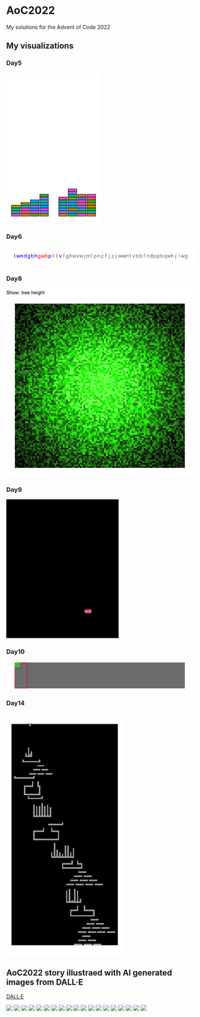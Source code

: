 # AoC2022
My solutions for the Advent of Code 2022


## My visualizations

### Day5
![<img src="Day5/animation.gif" width="500"/>](Day5/animation.gif)

### Day6
![<img src="Day6/animation.gif" width="500"/>](Day6/animation.gif)

### Day8
![<img src="Day8/animation.gif" width="500"/>](Day8/animation.gif)

### Day9
![<img src="Day9/animation.gif" width="500"/>](Day9/animation.gif)

### Day10
![<img src="Day10/animation.gif" width="500"/>](Day10/animation.gif)

### Day14
![<img src="Day14/animation.gif" width="500"/>](Day14/animation.gif)

## AoC2022 story illustraed with AI generated images from DALL·E
[DALL·E](https://labs.openai.com/)

<img src="Day1/DALL·E.png" width="250"/> <img src="Day2/DALL·E.png" width="250"/> <img src="Day3/DALL·E.png" width="250"/> <img src="Day4/DALL·E.png" width="250"/> <img src="Day5/DALL·E.png" width="250"/> <img src="Day6/DALL·E.png" width="250"/> <img src="Day7/DALL·E.png" width="250"/> <img src="Day8/DALL·E.png" width="250"/> <img src="Day9/DALL·E.png" width="250"/> <img src="Day10/DALL·E.png" width="250"/> <img src="Day11/DALL·E.png" width="250"/> <img src="Day12/DALL·E.png" width="250"/> <img src="Day13/DALL·E.png" width="250"/> <img src="Day14/DALL·E.png" width="250"/> <img src="Day15/DALL·E.png" width="250"/> <img src="Day16/DALL·E.png" width="250"/> <img src="Day17/DALL·E.png" width="250"/> <img src="Day18/DALL·E.png" width="250"/>
<img src="Day19/DALL·E.png" width="250"/>

